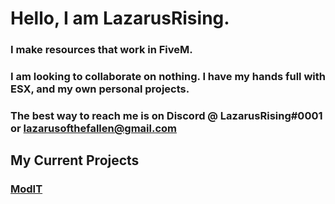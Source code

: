 # Hello, I am LazarusRising.

### I make resources that work in FiveM.
### I am looking to collaborate on nothing. I have my hands full with ESX, and my own personal projects.
### The best way to reach me is on Discord @ LazarusRising#0001 or lazarusofthefallen@gmail.com

## My Current Projects
### [ModIT](https://modit.store/collections/lazarus-products/)
